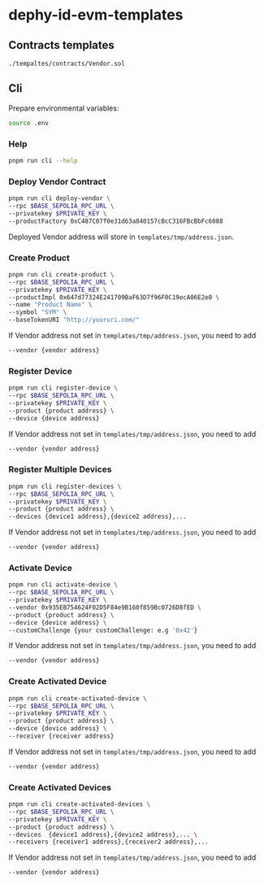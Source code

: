 # dephy-id-evm-templates

## Contracts templates

`./tempaltes/contracts/Vendor.sol`

## Cli

Prepare environmental variables:

```bash
source .env
```

### Help

```bash
pnpm run cli --help
```

### Deploy Vendor Contract

```bash
pnpm run cli deploy-vendor \
--rpc $BASE_SEPOLIA_RPC_URL \
--privatekey $PRIVATE_KEY \
--productFactory 0xC487C07f0e31d63a840157cBcC316FBcBbFc6088
```

Deployed Vendor address will store in `templates/tmp/address.json`.

### Create Product

```bash
pnpm run cli create-product \
--rpc $BASE_SEPOLIA_RPC_URL \
--privatekey $PRIVATE_KEY \
--productImpl 0x647d77324E241709BaF63D7f96F0C19ecA06E2e0 \
--name "Product Name" \
--symbol "SYM" \
--baseTokenURI "http://youruri.com/"
```

If Vendor address not set in `templates/tmp/address.json`, you need to add

```bash
--vendor {vendor address}
```

### Register Device

```bash
pnpm run cli register-device \
--rpc $BASE_SEPOLIA_RPC_URL \
--privatekey $PRIVATE_KEY \
--product {product address} \
--device {device address}
```

If Vendor address not set in `templates/tmp/address.json`, you need to add

```bash
--vendor {vendor address}
```

### Register Multiple Devices

```bash
pnpm run cli register-devices \
--rpc $BASE_SEPOLIA_RPC_URL \
--privatekey $PRIVATE_KEY \
--product {product address} \
--devices {device1 address},{device2 address},...
```

If Vendor address not set in `templates/tmp/address.json`, you need to add

```bash
--vendor {vendor address}
```

### Activate Device

```bash
pnpm run cli activate-device \
--rpc $BASE_SEPOLIA_RPC_URL \
--privatekey $PRIVATE_KEY \
--vendor 0x935EB754624F02D5F84e9B160f859Bc0726D8fED \
--product {product address} \
--device {device address} \
--customChallenge {your customChallenge: e.g '0x42'}
```

If Vendor address not set in `templates/tmp/address.json`, you need to add

```bash
--vendor {vendor address}
```

### Create Activated Device

```bash
pnpm run cli create-activated-device \
--rpc $BASE_SEPOLIA_RPC_URL \
--privatekey $PRIVATE_KEY \
--product {product address} \
--device {device address} \
--receiver {receiver address}
```

If Vendor address not set in `templates/tmp/address.json`, you need to add

```bash
--vendor {vendor address}
```

### Create Activated Devices

```bash
pnpm run cli create-activated-devices \
--rpc $BASE_SEPOLIA_RPC_URL \
--privatekey $PRIVATE_KEY \
--product {product address} \
--devices  {device1 address},{device2 address},... \
--receivers {receiver1 address},{receiver2 address},...
```

If Vendor address not set in `templates/tmp/address.json`, you need to add

```bash
--vendor {vendor address}
```
